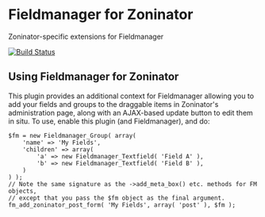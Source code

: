 # Fieldmanager for Zoninator
Zoninator-specific extensions for Fieldmanager

[![Build Status](https://travis-ci.org/alleyinteractive/fm-zoninator.svg?branch=master)](https://travis-ci.org/alleyinteractive/fm-zoninator)

## Using Fieldmanager for Zoninator

This plugin provides an additional context for Fieldmanager allowing you to add your fields and groups to the draggable items in Zoninator's administration page, along with an AJAX-based update button to edit them in situ. To use, enable this plugin (and Fieldmanager), and do:

```
$fm = new Fieldmanager_Group( array(
	'name' => 'My Fields',
	'children' => array(
		'a' => new Fieldmanager_Textfield( 'Field A' ),
		'b' => new Fieldmanager_Textfield( 'Field B' ),
	)
) );
// Note the same signature as the ->add_meta_box() etc. methods for FM objects, 
// except that you pass the $fm object as the final argument.
fm_add_zoninator_post_form( 'My Fields', array( 'post' ), $fm );
```
